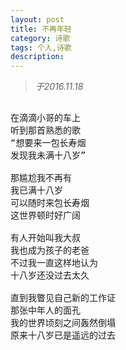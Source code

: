 ```yaml
---
layout: post
title: 不再年轻
category: 诗歌
tags: 个人,诗歌
description:
---
```


> *于2016.11.18*

<pre>

在滴滴小哥的车上
听到那首熟悉的歌
“想要来一包长寿烟
发现我未满十八岁”

那尴尬我不再有
我已满十八岁
可以随时来包长寿烟
这世界顿时好广阔

有人开始叫我大叔
我也成为孩子的老爸
不过我一直这样地认为
十八岁还没过去太久

直到我瞥见自己新的工作证
那张中年人的面孔
我的世界顷刻之间轰然倒塌
原来十八岁已是遥远的过去

</pre>
